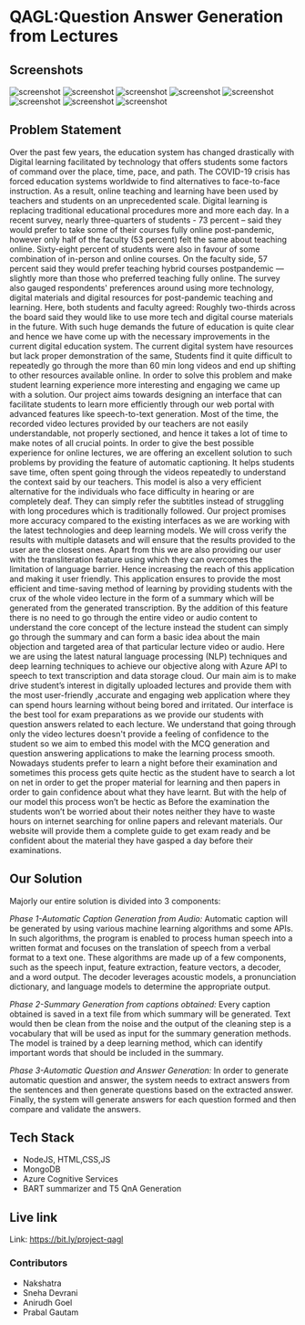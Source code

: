 # QAGL:Question Answer Generation from Lectures

## Screenshots

![screenshot](https://github.com/nakshatra160201/QAGL-Question-Answer-Generation-from-Lectures-/blob/main/login.png)
![screenshot](https://github.com/nakshatra160201/QAGL-Question-Answer-Generation-from-Lectures-/blob/main/signup.png)
![screenshot](https://github.com/nakshatra160201/QAGL-Question-Answer-Generation-from-Lectures-/blob/main/video_upload.png)
![screenshot](https://github.com/nakshatra160201/QAGL-Question-Answer-Generation-from-Lectures-/blob/main/task_submission.png)
![screenshot](https://github.com/nakshatra160201/QAGL-Question-Answer-Generation-from-Lectures-/blob/main/summary_qna.png)
![screenshot](https://github.com/nakshatra160201/QAGL-Question-Answer-Generation-from-Lectures-/blob/main/op1.jpg)
![screenshot](https://github.com/nakshatra160201/QAGL-Question-Answer-Generation-from-Lectures-/blob/main/op2.jpg)
![screenshot](https://github.com/nakshatra160201/QAGL-Question-Answer-Generation-from-Lectures-/blob/main/op3.jpg)

## Problem Statement

Over the past few years, the education system has changed drastically with Digital
learning facilitated by technology that offers students some factors of command over
the place, time, pace, and path. The COVID-19 crisis has forced education systems
worldwide to find alternatives to face-to-face instruction. As a result, online teaching
and learning have been used by teachers and students on an unprecedented
scale. Digital learning is replacing traditional educational procedures more and more
each day. In a recent survey, nearly three-quarters of students - 73 percent – said they
would prefer to take some of their courses fully online post-pandemic, however only
half of the faculty (53 percent) felt the same about teaching online. Sixty-eight percent
of students were also in favour of some combination of in-person and online courses.
On the faculty side, 57 percent said they would prefer teaching hybrid courses postpandemic
— slightly more than those who preferred teaching fully online. The survey
also gauged respondents' preferences around using more technology, digital materials
and digital resources for post-pandemic teaching and learning. Here, both students and
faculty agreed: Roughly two-thirds across the board said they would like to use more
tech and digital course materials in the future. With such huge demands the future of
education is quite clear and hence we have come up with the necessary improvements
in the current digital education system.
The current digital system have resources but lack proper demonstration of the same,
Students find it quite difficult to repeatedly go through the more than 60 min long
videos and end up shifting to other resources available online. In order to solve this
problem and make student learning experience more interesting and engaging we came
up with a solution. Our project aims towards designing an interface that can facilitate
students to learn more efficiently through our web portal with advanced features like
speech-to-text generation. Most of the time, the recorded video lectures provided by
our teachers are not easily understandable, not properly sectioned, and hence it takes a
lot of time to make notes of all crucial points. In order to give the best possible
experience for online lectures, we are offering an excellent solution to such problems
by providing the feature of automatic captioning. It helps students save time, often spent
going through the videos repeatedly to understand the context said by our teachers. This
model is also a very efficient alternative for the individuals who face difficulty in
hearing or are completely deaf. They can simply refer the subtitles instead of struggling
with long procedures which is traditionally followed. Our project promises more
accuracy compared to the existing interfaces as we are working with the latest
technologies and deep learning models. We will cross verify the results with multiple
datasets and will ensure that the results provided to the user are the closest ones. Apart
from this we are also providing our user with the transliteration feature using which
they can overcomes the limitation of language barrier. Hence increasing the reach of
this application and making it user friendly.
This application ensures to provide the most efficient and time-saving method of
learning by providing students with the crux of the whole video lecture in the form of
a summary which will be generated from the generated transcription. By the addition
of this feature there is no need to go through the entire video or audio content to
understand the core concept of the lecture instead the student can simply go through the
summary and can form a basic idea about the main objection and targeted area of that
particular lecture video or audio. Here we are using the latest natural language
processing (NLP) techniques and deep learning techniques to achieve our objective
along with Azure API to speech to text transcription and data storage cloud. Our main
aim is to make drive student’s interest in digitally uploaded lectures and provide them
with the most user-friendly ,accurate and engaging web application where they can
spend hours learning without being bored and irritated. Our interface is the best tool for
exam preparations as we provide our students with question answers related to each
lecture. We understand that going through only the video lectures doesn't provide a
feeling of confidence to the student so we aim to embed this model with the MCQ
generation and question answering applications to make the learning process smooth.
Nowadays students prefer to learn a night before their examination and sometimes this
process gets quite hectic as the student have to search a lot on net in order to get the
proper material for learning and then papers in order to gain confidence about what they
have learnt. But with the help of our model this process won’t be hectic as Before the
examination the students won’t be worried about their notes neither they have to waste
hours on internet searching for online papers and relevant materials. Our website will
provide them a complete guide to get exam ready and be confident about the material
they have gasped a day before their examinations.

## Our Solution

Majorly our entire solution is divided into 3 components:

_Phase 1-Automatic Caption Generation from Audio:_
Automatic caption will be generated by using various machine learning
algorithms and some APIs. In such algorithms, the program is enabled to
process human speech into a written format and focuses on the translation of
speech from a verbal format to a text one. These algorithms are made up of a
few components, such as the speech input, feature extraction, feature vectors,
a decoder, and a word output. The decoder leverages acoustic models, a
pronunciation dictionary, and language models to determine the appropriate
output.

_Phase 2-Summary Generation from captions obtained:_
Every caption obtained is saved in a text file from which summary will be
generated. Text would then be clean from the noise and the output of the
cleaning step is a vocabulary that will be used as input for the summary
generation methods. The model is trained by a deep learning method, which
can identify important words that should be included in the summary.

_Phase 3-Automatic Question and Answer Generation:_
In order to generate automatic question and answer, the system needs to extract answers
from the sentences and then generate questions based on the extracted answer. Finally,
the system will generate answers for each question formed and then compare and
validate the answers.

## Tech Stack

- NodeJS, HTML,CSS,JS
- MongoDB
- Azure Cognitive Services
- BART summarizer and T5 QnA Generation

## Live link

Link: https://bit.ly/project-qagl

### Contributors

- Nakshatra
- Sneha Devrani
- Anirudh Goel
- Prabal Gautam
